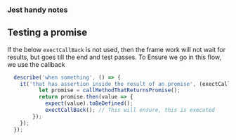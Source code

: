 ### Jest handy notes

## Testing a promise

If the below `exectCallBack` is not used, then the frame work will not wait for results, but goes till the end and test passes. To Ensure we go in this flow, we use the callback
```js
  describe('when something', () => {
    it('that has assertion inside the result of an promise', (exectCallBack) => {
          let promise = callMethodThatReturnsPromise();
          return promise.then(value => {
            expect(value).toBeDefined();
            exectCallBack(); // This will ensure, this is executed
        });
    });
  });
```
